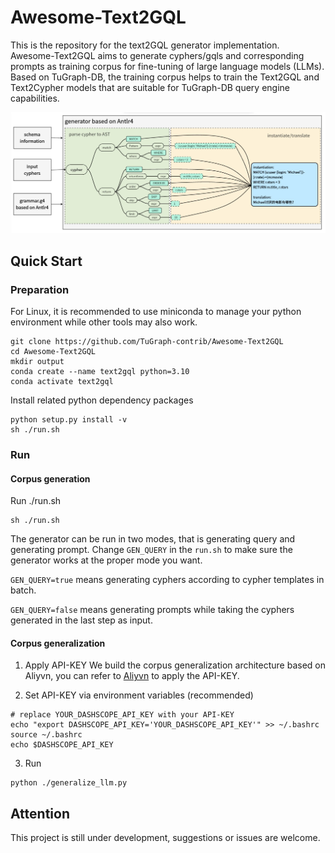 # Awesome-Text2GQL

This is the repository for the text2GQL generator implementation. Awesome-Text2GQL aims to generate cyphers/gqls and corresponding prompts as training corpus for fine-tuning of large language models (LLMs). Based on TuGraph-DB, the training corpus helps to train the Text2GQL and Text2Cypher models that are suitable for TuGraph-DB query engine capabilities.

![image](./images/image1.jpg)


## Quick Start

### Preparation
For Linux, it is recommended to use miniconda to manage your python environment while other tools may also work.
```
git clone https://github.com/TuGraph-contrib/Awesome-Text2GQL
cd Awesome-Text2GQL
mkdir output
conda create --name text2gql python=3.10 
conda activate text2gql
```
Install related python dependency packages
```
python setup.py install -v
sh ./run.sh
```

### Run
#### Corpus generation
Run ./run.sh
```
sh ./run.sh
```
The generator can be run in two modes, that is generating query and generating prompt.
Change `GEN_QUERY` in the `run.sh` to make sure the generator works at the proper mode you want.

`GEN_QUERY=true` means generating cyphers according to cypher templates in batch.

`GEN_QUERY=false` means generating prompts while taking the cyphers generated in the last step as input.

#### Corpus generalization
1. Apply API-KEY
We build the corpus generalization architecture based on Aliyvn, you can refer to [Aliyvn](https://help.aliyun.com/zh/dashscope/create-and-authorize-a-ram-user?spm=a2c4g.11186623.0.0.4a514bb0RnwdnK) to apply the API-KEY.

2. Set API-KEY via environment variables (recommended)
```
# replace YOUR_DASHSCOPE_API_KEY with your API-KEY
echo "export DASHSCOPE_API_KEY='YOUR_DASHSCOPE_API_KEY'" >> ~/.bashrc
source ~/.bashrc
echo $DASHSCOPE_API_KEY
```

3. Run
```
python ./generalize_llm.py
```

## Attention
This project is still under development, suggestions or issues are welcome.
